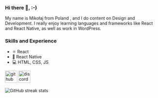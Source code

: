 ### Hi there 👋,  :-)
My name is Mikołaj from Poland , and I do content on Design and Development. I really enjoy learning languages and frameworks like React and React Native, as well as work in WordPress.

### Skills and Experience
- ⚛ React
- 📱 React Native
- 💻 HTML, CSS, JS



[<img src='https://cdn.jsdelivr.net/npm/simple-icons@3.0.1/icons/github.svg' alt='github' height='40'>](https://github.com/haqusiek)  [<img src='https://cdn.jsdelivr.net/npm/simple-icons@3.0.1/icons/discord.svg' alt='discord' height='40'>](HaQ#5702)  

![GitHub streak stats](https://github-readme-streak-stats.herokuapp.com/?user=haqusiek)  

